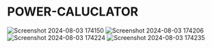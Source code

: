 # POWER-CALUCLATOR

![Screenshot 2024-08-03 174150](https://github.com/user-attachments/assets/08f90e2c-f213-4214-8124-bffae3370301)
![Screenshot 2024-08-03 174206](https://github.com/user-attachments/assets/d2e92867-f9e8-4534-9df8-31191b6efa07)
![Screenshot 2024-08-03 174224](https://github.com/user-attachments/assets/70d80bc3-5555-472a-aec8-a5733e3f4836)
![Screenshot 2024-08-03 174235](https://github.com/user-attachments/assets/ebd9e07e-421b-4e08-9c4a-01e7e2264252)
